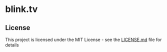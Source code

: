 # blink.tv

## License

This project is licensed under the MIT License - see the [LICENSE.md](./LICENSE.md) file for details

